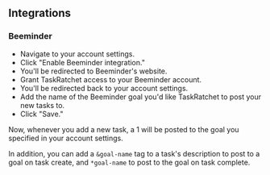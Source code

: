 ## Integrations

### Beeminder

- Navigate to your account settings.
- Click "Enable Beeminder integration."
- You'll be redirected to Beeminder's website.
- Grant TaskRatchet access to your Beeminder account.
- You'll be redirected back to your account settings.
- Add the name of the Beeminder goal you'd like TaskRatchet to post your new tasks to.
- Click "Save."

Now, whenever you add a new task, a 1 will be posted to the goal you specified in your account settings.

In addition, you can add a `&goal-name` tag to a task's description to post to a goal on task create, and `*goal-name`
to post to the goal on task complete.
